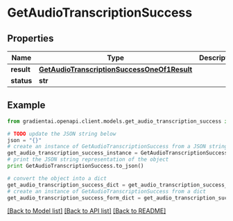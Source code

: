 # GetAudioTranscriptionSuccess


## Properties
Name | Type | Description | Notes
------------ | ------------- | ------------- | -------------
**result** | [**GetAudioTranscriptionSuccessOneOf1Result**](GetAudioTranscriptionSuccessOneOf1Result.md) |  | 
**status** | **str** |  | 

## Example

```python
from gradientai.openapi.client.models.get_audio_transcription_success import GetAudioTranscriptionSuccess

# TODO update the JSON string below
json = "{}"
# create an instance of GetAudioTranscriptionSuccess from a JSON string
get_audio_transcription_success_instance = GetAudioTranscriptionSuccess.from_json(json)
# print the JSON string representation of the object
print GetAudioTranscriptionSuccess.to_json()

# convert the object into a dict
get_audio_transcription_success_dict = get_audio_transcription_success_instance.to_dict()
# create an instance of GetAudioTranscriptionSuccess from a dict
get_audio_transcription_success_form_dict = get_audio_transcription_success.from_dict(get_audio_transcription_success_dict)
```
[[Back to Model list]](../README.md#documentation-for-models) [[Back to API list]](../README.md#documentation-for-api-endpoints) [[Back to README]](../README.md)


